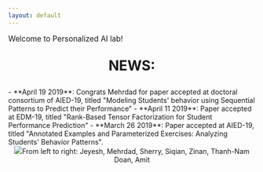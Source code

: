 ```yaml
---
layout: default
---
```


<p style="font-size:110%;">Welcome to Personalized AI lab!</p>

<!-- TODO: add pictures -->
        
<center><p style="font-size:200%;"><strong>NEWS: </strong></p></center>
- **April 19 2019**: Congrats Mehrdad for paper accepted at doctoral consortium of AIED-19, titled "Modeling Students' behavior using Sequential Patterns to Predict their Performance"
- **April 11 2019**: Paper accepted at EDM-19, titled "Rank-Based Tensor Factorization for Student Performance Prediction"
- **March 26 2019**: Paper accepted at AIED-19, titled "Annotated Examples and Parameterized Exercises: Analyzing Students' Behavior Patterns". 

<center><td style="width: 100%;"><img href="http://www.cs.albany.edu/~sherry/" src="images/group_photo_Nov_2018.jpg"/></td>From left to right: Jeyesh, Mehrdad, Sherry, Siqian, Zinan, Thanh-Nam Doan, Amit </center>
